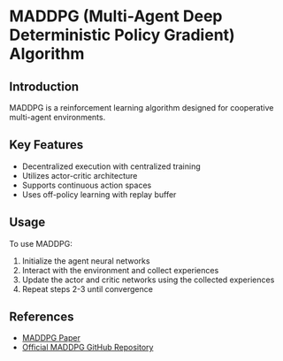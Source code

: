 <h1> MADDPG (Multi-Agent Deep Deterministic Policy Gradient) Algorithm </h1>
<h2>Introduction</h2>

MADDPG is a reinforcement learning algorithm designed for cooperative multi-agent environments.
    
<h2>Key Features</h2>
    <ul>
        <li>Decentralized execution with centralized training</li>
        <li>Utilizes actor-critic architecture</li>
        <li>Supports continuous action spaces</li>
        <li>Uses off-policy learning with replay buffer</li>
    </ul>

<h2>Usage</h2>
To use MADDPG:
    <ol>
        <li>Initialize the agent neural networks</li>
        <li>Interact with the environment and collect experiences</li>
        <li>Update the actor and critic networks using the collected experiences</li>
        <li>Repeat steps 2-3 until convergence</li>
    </ol>

<h2>References</h2>
    <ul>
        <li><a href="https://arxiv.org/abs/1706.02275">MADDPG Paper</a></li>
        <li><a href="https://github.com/openai/maddpg">Official MADDPG GitHub Repository</a></li>
    </ul>


